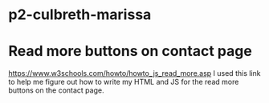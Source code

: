 # p2-culbreth-marissa

# Read more buttons on contact page
https://www.w3schools.com/howto/howto_js_read_more.asp
I used this link to help me figure out how to write my HTML and JS for the read more buttons on the contact page.
